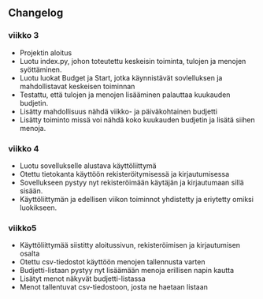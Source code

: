 ## Changelog

### viikko 3

- Projektin aloitus
- Luotu index.py, johon toteutettu keskeisin toiminta, tulojen ja menojen syöttäminen.
- Luotu luokat Budget ja Start, jotka käynnistävät sovlelluksen ja mahdollistavat keskeisen toiminnan
- Testattu, että tulojen ja menojen lisääminen palauttaa kuukauden budjetin.
- Lisätty mahdollisuus nähdä viikko- ja päiväkohtainen budjetti
- Lisätty toiminto missä voi nähdä koko kuukauden budjetin ja lisätä siihen menoja.

### viikko 4

- Luotu sovellukselle alustava käyttöliittymä
- Otettu tietokanta käyttöön rekisteröitymisessä ja kirjautumisessa
- Sovellukseen pystyy nyt rekisteröimään käytäjän ja kirjautumaan sillä sisään.
- Käyttöliittymän ja edellisen viikon toiminnot yhdistetty ja eriytetty omiksi luokikseen. 

### viikko5

- Käyttöliittymää siistitty aloitussivun, rekisteröimisen ja kirjautumisen osalta
- Otettu csv-tiedostot käyttöön menojen tallennusta varten
- Budjetti-listaan pystyy nyt lisäämään menoja erillisen napin kautta
- Lisätyt menot näkyvät budjetti-listassa
- Menot tallentuvat csv-tiedostoon, josta ne haetaan listaan
